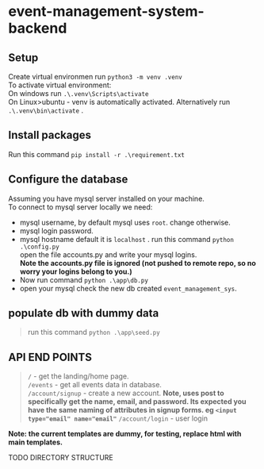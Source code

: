 # event-management-system-backend

## Setup
Create virtual environmen run `python3 -m venv .venv` \
To activate virtual environment: \
On windows run `.\.venv\Scripts\activate ` \
On Linux>ubuntu - venv is automatically activated. Alternatively run `.\.venv\bin\activate` .

## Install packages
Run this command `pip install -r .\requirement.txt`

## Configure the database
Assuming you have mysql server installed on your machine. \
To connect to mysql server locally we need:
- mysql username, by default mysql uses `root`. change otherwise.
- mysql login password.
- mysql hostname default it is `localhost` .
run this command `python .\config.py`\
open the file accounts.py and write your mysql logins.\
**Note the accounts.py file is ignored (not pushed to remote repo, so no worry your logins belong to you.)**
- Now run command `python .\app\db.py`
- open your mysql check the new db created `event_management_sys`.

## populate db with dummy data
> run this command `python .\app\seed.py `

## API END POINTS
> `/` - get the landing/home page. \
> `/events` - get all events data in database. \
> `/account/signup` - create a new account. **Note, uses post to specifically get the name, email, and password. Its expected you have the same naming of attributes in signup forms. eg `<input type="email" name="email"`**
> `/account/login` - user login

**Note: the current templates are dummy, for testing, replace html with main templates.**

TODO DIRECTORY STRUCTURE
